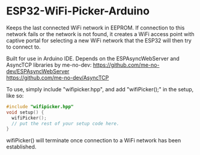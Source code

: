 # ESP32-WiFi-Picker-Arduino
Keeps the last connected WiFi network in EEPROM. If connection to this network fails or the network is not found, it creates a WiFi access point with captive portal for selecting a new WiFi network that the ESP32 will then try to connect to.

Built for use in Arduino IDE.
Depends on the ESPAsyncWebServer and AsyncTCP libraries by me-no-dev: 
https://github.com/me-no-dev/ESPAsyncWebServer  
https://github.com/me-no-dev/AsyncTCP

To use, simply include "wifipicker.hpp", and add "wifiPicker();" in the setup, like so:

```C++
#include "wifipicker.hpp"
void setup() {
  wifiPicker();
  // put the rest of your setup code here.
}
```

wifiPicker() will terminate once connection to a WiFi network has been established.
